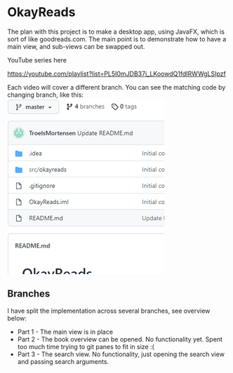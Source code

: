 # OkayReads

The plan with this project is to make a desktop app, using JavaFX, which is sort of like goodreads.com.
The main point is to demonstrate how to have a main view, and sub-views can be swapped out.

YouTube series here

https://youtube.com/playlist?list=PL5I0mJDB37i_LKoowdQ1fdIRWWgLSIpzf

Each video will cover a different branch. You can see the matching code by changing branch, like this:
<kbd>
![Alt Text](https://github.com/TroelsMortensen/OkayReads/blob/master/DifferentBranches.gif)
</kbd>

## Branches
I have split the implementation across several branches, see overview below:
* Part 1 - The main view is in place
* Part 2 - The book overview can be opened. No functionality yet. Spent too much time trying to git panes to fit in size :(
* Part 3 - The search view. No functionality, just opening the search view and passing search arguments.
